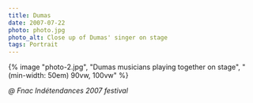```yaml
---
title: Dumas
date: 2007-07-22
photo: photo.jpg
photo_alt: Close up of Dumas' singer on stage
tags: Portrait
---
```


{% image "photo-2.jpg", "Dumas musicians playing together on stage", "(min-width: 50em) 90vw, 100vw" %}

_@ Fnac Indétendances 2007 festival_
